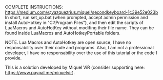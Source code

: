 COMPLETE INSTRUCTIONS: https://medium.com/@vazquezrius.miquel/secondkeyboard-1c39e52e023b
In short, run set_up.bat (when prompted, accept admin permission and install AutoHotkey in "C:\Program Files\"), and then edit the scripts of LuaMacros and AutoHotKey without modifing their file name. They can be found inside LuaMacros and AutoHotkeyPortable folders.

NOTE. Lua Macros and AutoHotkey are open source, I have no responsability over their code and programs. Also, I am not a professional developer, I have no responsability over the use of this tutorial or the code I provide.

This is a solution developed by Miquel ViR (consider supporting here: https://www.paypal.me/miquelvir).
